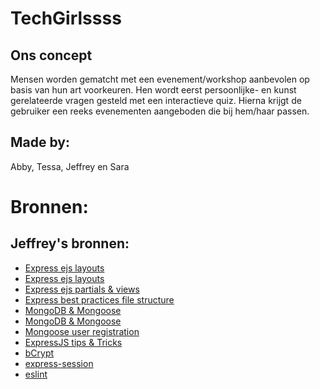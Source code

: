 # TechGirlssss

## Ons concept
Mensen worden gematcht met een evenement/workshop aanbevolen op basis van hun art voorkeuren. Hen wordt eerst persoonlijke- en kunst gerelateerde vragen gesteld met een interactieve quiz. Hierna krijgt de gebruiker een reeks evenementen aangeboden die bij hem/haar passen.

## Made by: 

Abby, Tessa, Jeffrey en Sara

# Bronnen:

## Jeffrey's bronnen:

- [Express ejs layouts](https://colinmackay.scot/tag/express-ejs-layouts/)
- [Express ejs layouts](https://github.com/soarez/express-ejs-layouts)
- [Express ejs partials & views](https://www.digitalocean.com/community/tutorials/how-to-use-ejs-to-template-your-node-application#step-3-adding-the-ejs-partials-to-views)
- [Express best practices file structure](https://srobbin01.medium.com/node-express-js-project-structure-best-practice-starter-kit-2292364625d3)
- [MongoDB & Mongoose](https://blog.appsignal.com/2023/08/09/how-to-use-mongodb-and-mongoose-for-nodejs.html)
- [MongoDB & Mongoose](https://mongoosejs.com/docs/guide.html)
- [Mongoose user registration](https://soufiane-oucherrou.medium.com/user-registration-with-mongoose-models-81f80d9933b0)
- [ExpressJS tips & Tricks](https://medium.com/@arulvalananto/5-advanced-nodejs-techniques-6ac0b7b024a8)
- [bCrypt](https://medium.com/@vuongtran/using-node-js-bcrypt-module-to-hash-password-5343a2aa2342)
- [express-session](https://medium.com/@anandam00/understanding-session-based-authentication-in-nodejs-bc2a7b9e5a0b)
- [eslint](https://medium.com/geekculture/eslint-with-node-js-in-simple-words-cee0a0cf9167)
